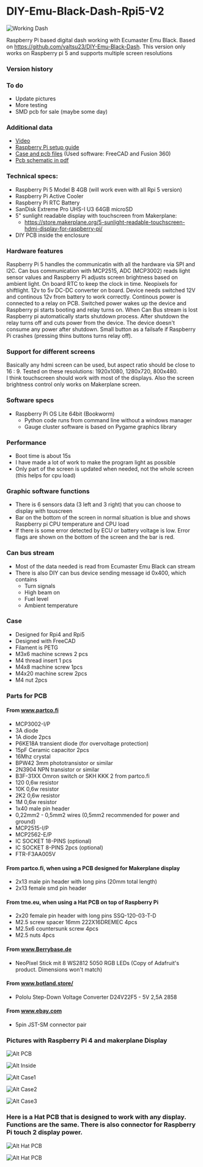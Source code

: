# DIY-Emu-Black-Dash-Rpi5-V2

![Working Dash](https://github.com/valtsu23/Pictures/blob/main/DIY-Emu-Black-Dash/IMG_20240612_141538698.jpg)

Raspberry Pi based digital dash working with Ecumaster Emu Black. 
Based on https://github.com/valtsu23/DIY-Emu-Black-Dash.
This version only works on Raspberry pi 5 and supports multiple screen resolutions

### Version history

### To do
- Update pictures
- More testing
- SMD pcb for sale (maybe some day)

### Additional data
  - [Video](https://youtu.be/x8BvJFvcHbc) 
  - [Raspberry Pi setup guide](https://drive.google.com/file/d/1KZesWHl7KMY-lIX4NdqELxCj08oUjc0y/view?usp=sharing)
  - [Case and pcb files](https://drive.google.com/file/d/1F2OR0nffseqO3x1aVwaf4AkE6jhCyLvB/view?usp=sharing) (Used software: FreeCAD and Fusion 360)
  - [Pcb schematic in pdf](https://drive.google.com/file/d/1KawKwaSzzWXQF_xuIObFZ1UPyJIFHP33/view?usp=drive_link)

### Technical specs:
- Raspberry Pi 5 Model B 4GB (will work even with all Rpi 5 version)
- Raspberry Pi Active Cooler
- Raspberry Pi RTC Battery
- SanDisk Extreme Pro UHS-I U3 64GB microSD
- 5" sunlight readable display with touchscreen from Makerplane:
  - https://store.makerplane.org/5-sunlight-readable-touchscreen-hdmi-display-for-raspberry-pi/
- DIY PCB inside the enclosure

### Hardware features
Raspberry Pi 5 handles the communicatin with all the hardware via SPI and I2C. Can bus communication with MCP2515, ADC (MCP3002) reads light sensor values and Raspberry Pi adjusts screen brightness based on ambient light. On board RTC to keep the clock in time. Neopixels for shiftlight. 12v to 5v DC-DC converter on board. Device needs switched 12V and continous 12v from battery to work correctly. Continous power is connected to a relay on PCB. Switched power wakes up the device and Raspberry pi starts booting and relay turns on. When Can Bus stream is lost Raspberry pi automatically starts shutdown process. After shutdown the relay turns off and cuts power from the device. The device doesn't consume any power after shutdown. Small button as a failsafe if Raspberry Pi crashes (pressing thins buttons turns relay off). 

### Support for different screens
Basically any hdmi screen can be used, but aspect ratio should be close to 16 : 9. Tested on these resolutions: 1920x1080, 1280x720, 800x480.  
I think touchscreen should work with most of the displays. Also the screen brightness control only works on Makerplane screen. 

### Software specs
- Raspberry Pi OS Lite 64bit (Bookworm)
  - Python code runs from command line without a windows manager
  - Gauge cluster software is based on Pygame graphics library
### Performance
  - Boot time  is about 15s
  - I have made a lot of work to make the program light as possible
  - Only part of the screen is updated when needed, not the whole screen (this helps for cpu load)
### Graphic software functions
- There is 6 sensors data (3 left and 3 right) that you can choose to display with touscreen
- Bar on the bottom of the screen in normal situation is blue and shows Raspberry pi CPU temperature and CPU load
- If there is some error detected by ECU or battery voltage is low. Error flags are shown on the bottom of the screen and the bar is red. 

### Can bus stream
- Most of the data needed is read from Ecumaster Emu Black can stream
- There is also DIY can bus device sending message id 0x400, which contains
  - Turn signals
  - High beam on
  - Fuel level
  - Ambient temperature

### Case
- Designed for Rpi4 and Rpi5
- Designed with FreeCAD
- Filament is PETG
- M3x6 machine screws 2 pcs
- M4 thread insert 1 pcs
- M4x8 machine screw 1pcs
- M4x20 machine screw 2pcs
- M4 nut 2pcs

### Parts for PCB
#### From www.partco.fi
  - MCP3002-I/P
  - 3A diode 
  - 1A diode 2pcs
  - P6KE18A transient diode (for overvoltage protection)
  - 15pF Ceramic capacitor 2pcs
  - 16Mhz crystal
  - BPW42 3mm phototransistor or similar
  - 2N3904 NPN transistor or similar
  - B3F-31XX Omron switch or SKH KKK 2 from partco.fi
  - 120 0,6w resistor
  - 10K 0,6w resistor
  - 2K2 0,6w resistor
  - 1M 0,6w resistor 
  - 1x40 male pin header
  - 0,22mm2 - 0,5mm2 wires (0,5mm2 recommended for power and ground)
  - MCP2515-I/P
  - MCP2562-E/P
  - IC SOCKET 18-PINS (optional)
  - IC SOCKET 8-PINS 2pcs (optional)
  - FTR-F3AA005V
#### From partco.fi, when using a PCB designed for Makerplane display
  - 2x13 male pin header with long pins (20mm total length)
  - 2x13 female smd pin header
#### From tme.eu, when using a Hat PCB on top of Raspberry Pi
  - 2x20 female pin header with long pins SSQ-120-03-T-D
  - M2.5 screw spacer 16mm 222X16DREMEC 4pcs
  - M2.5x6 countersunk screw 4pcs
  - M2.5 nuts 4pcs
#### From www.Berrybase.de
  - NeoPixel Stick mit 8 WS2812 5050 RGB LEDs (Copy of Adafruit's product. Dimensions won't match)
#### From www.botland.store/
  - Pololu Step-Down Voltage Converter D24V22F5 - 5V 2,5A 2858
#### From www.ebay.com
  - 5pin JST-SM connector pair

### Pictures with Raspberry Pi 4 and makerplane Display
![Alt PCB](https://github.com/valtsu23/Pictures/blob/main/DIY-Emu-Black-Dash/IMG_20240528_233423409.jpg)

![Alt Inside](https://github.com/valtsu23/Pictures/blob/main/DIY-Emu-Black-Dash/IMG_20240528_234437181.jpg)

![Alt Case1](https://github.com/valtsu23/Pictures/blob/main/DIY-Emu-Black-Dash/IMG_20240528_234606426.jpg)

![Alt Case2](https://github.com/valtsu23/Pictures/blob/main/DIY-Emu-Black-Dash/IMG_20240528_234642311.jpg)

![Alt Case3](https://github.com/valtsu23/Pictures/blob/main/DIY-Emu-Black-Dash/IMG_20240528_234623667.jpg)

### Here is a Hat PCB that is designed to work with any display. Functions are the same. There is also connector for Raspberry Pi touch 2 display power. 
![Alt Hat PCB](https://github.com/valtsu23/Pictures/blob/main/DIY-Emu-Black-Dash/IMG_20250207_003403716.jpg)

![Alt Hat PCB](https://github.com/valtsu23/Pictures/blob/main/DIY-Emu-Black-Dash/IMG_20250207_003448921.jpg)

